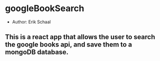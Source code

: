 # googleBookSearch

* Author: Erik Schaal

## This is a react app that allows the user to search the google books api, and save them to a mongoDB database.

